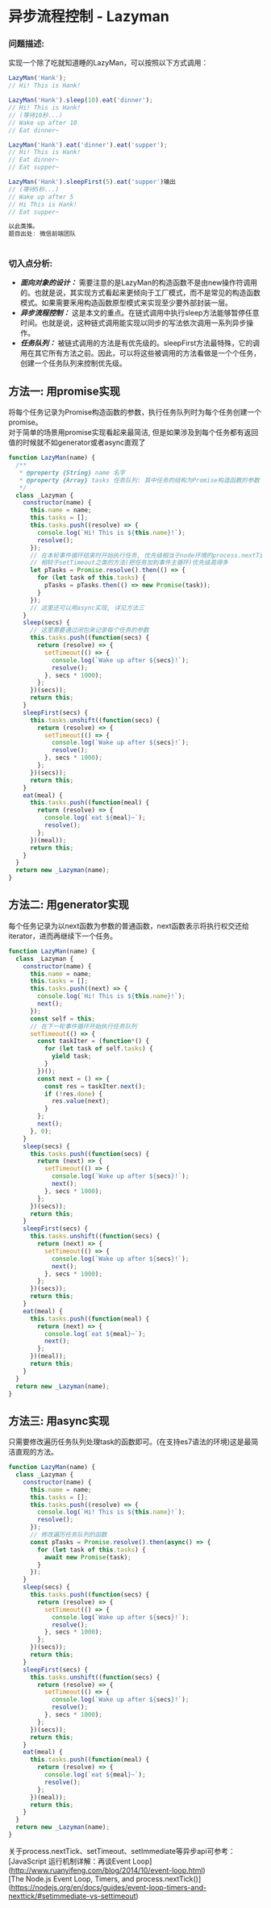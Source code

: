 # 异步流程控制 - Lazyman

### 问题描述:

实现一个除了吃就知道睡的LazyMan，可以按照以下方式调用：  

``` javascript
LazyMan('Hank');
// Hi! This is Hank!

LazyMan('Hank').sleep(10).eat('dinner');
// Hi! This is Hank!
// (等待10秒...)
// Wake up after 10
// Eat dinner~

LazyMan('Hank').eat('dinner').eat('supper');
// Hi! This is Hank!
// Eat dinner~
// Eat supper~

LazyMan('Hank').sleepFirst(5).eat('supper')输出
// (等待5秒...)
// Wake up after 5
// Hi This is Hank!
// Eat supper~

以此类推。
题目出处: 微信前端团队
 
```

### 切入点分析:  
* ***面向对象的设计：*** 需要注意的是LazyMan的构造函数不是由new操作符调用的。也就是说，其实现方式看起来更倾向于工厂模式，而不是常见的构造函数模式。如果需要釆用构造函数原型模式来实现至少要外部封装一层。
* ***异步流程控制：*** 这是本文的重点。在链式调用中执行sleep方法能够暂停任意时间。也就是说，这种链式调用能实现以同步的写法依次调用一系列异步操作。
* ***任务队列：*** 被链式调用的方法是有优先级的。sleepFirst方法最特殊，它的调用在其它所有方法之前。因此，可以将这些被调用的方法看做是一个个任务，创建一个任务队列来控制优先级。

## 方法一: 用promise实现

将每个任务记录为Promise构造函数的参数，执行任务队列时为每个任务创建一个promise。  
对于简单的场景用promise实现看起来最简洁, 但是如果涉及到每个任务都有返回值的时候就不如generator或者async直观了  

``` javascript
function LazyMan(name) {
  /**
   * @property {String} name 名字
   * @property {Array} tasks 任务队列: 其中任务的结构为Promise构造函数的参数
   */
  class _Lazyman {
    constructor(name) {
      this.name = name;
      this.tasks = [];
      this.tasks.push((resolve) => {
        console.log(`Hi! This is ${this.name}!`);
        resolve();    
      });
      // 在本轮事件循环结束时开始执行任务, 优先级相当于node环境的process.nextTick,
      // 相较于setTimeout之类的方法(把任务加到事件主循环)优先级高得多
      let pTasks = Promise.resolve().then(() => {
        for (let task of this.tasks) {
          pTasks = pTasks.then(() => new Promise(task));
        }
      });
      // 这里还可以用async实现, 详见方法三
    }
    sleep(secs) {
      // 这里需要通过闭包来记录每个任务的参数
      this.tasks.push((function(secs) {
        return (resolve) => {
          setTimeout(() => {
            console.log(`Wake up after ${secs}!`);
            resolve();  
          }, secs * 1000);
        };
      })(secs));
      return this;
    }
    sleepFirst(secs) {
      this.tasks.unshift((function(secs) {
        return (resolve) => {
          setTimeout(() => {
            console.log(`Wake up after ${secs}!`);
            resolve();  
          }, secs * 1000);
        };
      })(secs));
      return this;
    }
    eat(meal) {
      this.tasks.push((function(meal) {
        return (resolve) => {
          console.log(`eat ${meal}~`);
          resolve();  
        };
      })(meal));
      return this;
    }
  }
  return new _Lazyman(name);
}
```

## 方法二: 用generator实现

每个任务记录为以next函数为参数的普通函数，next函数表示将执行权交还给iterator，进而再继续下一个任务。

``` javascript
function LazyMan(name) {
  class _Lazyman {
    constructor(name) {
      this.name = name;
      this.tasks = [];
      this.tasks.push((next) => {
        console.log(`Hi! This is ${this.name}!`);
        next();    
      });
      const self = this;
      // 在下一轮事件循环开始执行任务队列
      setTimeout(() => {
        const taskIter = (function*() {
          for (let task of self.tasks) {
            yield task;
          }
        })();
        const next = () => {
          const res = taskIter.next();
          if (!res.done) {
            res.value(next);
          }
        };
        next();   
      }, 0);
    }
    sleep(secs) {
      this.tasks.push((function(secs) {
        return (next) => {
          setTimeout(() => {
            console.log(`Wake up after ${secs}!`);
            next();  
          }, secs * 1000);
        };
      })(secs));
      return this;
    }
    sleepFirst(secs) {
      this.tasks.unshift((function(secs) {
        return (next) => {
          setTimeout(() => {
            console.log(`Wake up after ${secs}!`);
            next();  
          }, secs * 1000);
        };
      })(secs));
      return this;
    }
    eat(meal) {
      this.tasks.push((function(meal) {
        return (next) => {
          console.log(`eat ${meal}~`);
          next();  
        };
      })(meal));
      return this;
    }
  }
  return new _Lazyman(name);
}
```

## 方法三: 用async实现

只需要修改遍历任务队列处理task的函数即可。(在支持es7语法的环境)这是最简洁直观的方法。

``` javascript
function LazyMan(name) {
  class _Lazyman {
    constructor(name) {
      this.name = name;
      this.tasks = [];
      this.tasks.push((resolve) => {
        console.log(`Hi! This is ${this.name}!`);
        resolve();    
      });
      // 修改遍历任务队列的函数
      const pTasks = Promise.resolve().then(async() => {
	  	for (let task of this.tasks) {
	      await new Promise(task);
	  	}
	  });
    }
    sleep(secs) {
      this.tasks.push((function(secs) {
        return (resolve) => {
          setTimeout(() => {
            console.log(`Wake up after ${secs}!`);
            resolve();  
          }, secs * 1000);
        };
      })(secs));
      return this;
    }
    sleepFirst(secs) {
      this.tasks.unshift((function(secs) {
        return (resolve) => {
          setTimeout(() => {
            console.log(`Wake up after ${secs}!`);
            resolve();  
          }, secs * 1000);
        };
      })(secs));
      return this;
    }
    eat(meal) {
      this.tasks.push((function(meal) {
        return (resolve) => {
          console.log(`eat ${meal}~`);
          resolve();  
        };
      })(meal));
      return this;
    }
  }
  return new _Lazyman(name);
}
```
关于process.nextTick、setTimeout、setImmediate等异步api可参考：  
[JavaScript 运行机制详解：再谈Event Loop]   
(http://www.ruanyifeng.com/blog/2014/10/event-loop.html)   
[The Node.js Event Loop, Timers, and process.nextTick()]   
(https://nodejs.org/en/docs/guides/event-loop-timers-and-nexttick/#setimmediate-vs-settimeout)